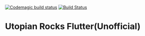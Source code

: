 [![Codemagic build status](https://api.codemagic.io/apps/5c44897f07e2b7000f14016e/5c44897f07e2b7000f14016d/status_badge.svg)](https://codemagic.io/apps/5c44897f07e2b7000f14016e/5c44897f07e2b7000f14016d/latest_build) [![Build Status](https://app.bitrise.io/app/7677a96258ecb12d/status.svg?token=kvQA-1-UqFHnVf44FoZqWw&branch=master)](https://app.bitrise.io/app/7677a96258ecb12d)
# Utopian Rocks Flutter(Unofficial)
